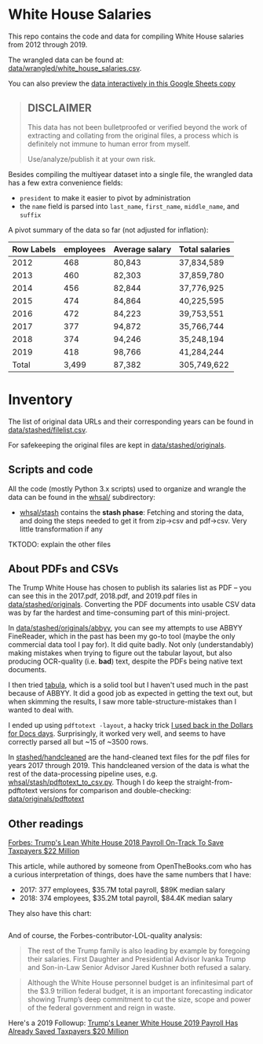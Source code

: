 # White House Salaries

This repo contains the code and data for compiling White House salaries from 2012 through 2019.

The wrangled data can be found at: [data/wrangled/white_house_salaries.csv](data/wrangled/white_house_salaries.csv). 

You can also preview the [data interactively in this Google Sheets copy](https://docs.google.com/spreadsheets/d/1dVjbdr7PzsmJ36WemlXWyZ2h-xuO9d0S7BFPzdIEvYI/edit#gid=0)

> ## DISCLAIMER
> 
> This data has not been bulletproofed or verified beyond the work of extracting and collating from the original files, a process which is definitely not immune to human error from myself. 
> 
> Use/analyze/publish it at your own risk.



Besides compiling the multiyear dataset into a single file, the wrangled data has a few extra convenience fields:

- `president` to make it easier to pivot by administration
- the `name` field is parsed into `last_name`, `first_name`, `middle_name`, and `suffix`

A pivot summary of the data so far (not adjusted for inflation):

| Row Labels  |  employees   | Average salary | Total salaries|
| ----------- | ------------ | ---------------| ------------- |
| 2012        |          468 |       80,843   |    37,834,589 |
| 2013        |          460 |       82,303   |    37,859,780 |
| 2014        |          456 |       82,844   |    37,776,925 |
| 2015        |          474 |       84,864   |    40,225,595 |
| 2016        |          472 |       84,223   |    39,753,551 |
| 2017        |          377 |       94,872   |    35,766,744 |
| 2018        |          374 |       94,246   |    35,248,194 |
| 2019        |          418 |       98,766   |    41,284,244 |
| Total       |        3,499 |       87,382   |   305,749,622 |



# Inventory


The list of original data URLs and their corresponding years can be found in [data/stashed/filelist.csv](data/stashed/filelist.csv).

For safekeeping the original files are kept in [data/stashed/originals](data/stashed/originals).


## Scripts and code

All the code (mostly Python 3.x scripts) used to organize and wrangle the data can be found in the [whsal/](whsal/) subdirectory:

- [whsal/stash](whsal/stash) contains the **stash phase**: Fetching and storing the data, and doing the steps needed to get it from zip->csv and pdf->csv. Very little transformation if any

TKTODO: explain the other files


## About PDFs and CSVs

The Trump White House has chosen to publish its salaries list as PDF – you can see this in the 2017.pdf, 2018.pdf, and 2019.pdf files in [data/stashed/originals](data/stashed/originals). Converting the PDF documents into usable CSV data was by far the hardest and time-consuming part of this mini-project.

In [data/stashed/originals/abbyy](data/stashed/originals/abbyy), you can see my attempts to use ABBYY FineReader, which in the past has been my go-to tool (maybe the only commercial data tool I pay for). It did quite badly. Not only (understandably) making mistakes when trying to figure out the tabular layout, but also producing OCR-quality (i.e. **bad**) text, despite the PDFs being native text documents.

I then tried [tabula](https://github.com/tabulapdf/tabula-java), which is a solid tool but I haven't used much in the past because of ABBYY. It did a good job as expected in getting the text out, but when skimming the results, I saw more table-structure-mistakes than I wanted to deal with. 

I ended up using `pdftotext -layout`, a hacky trick [I used back in the Dollars for Docs days](https://www.propublica.org/nerds/turning-pdfs-to-text-doc-dollars-guide). Surprisingly, it worked very well, and seems to have correctly parsed all but ~15 of ~3500 rows. 

In [stashed/handcleaned](stashed/handcleaned) are the hand-cleaned text files for the pdf files for years 2017 through 2019. This handcleaned version of the data is what the rest of the data-processing pipeline uses, e.g. [whsal/stash/pdftotext_to_csv.py](whsal/stash/pdftotext_to_csv.py). Though I do keep the straight-from-pdftotext versions for comparison and double-checking: [data/originals/pdftotext](data/originals/pdftotext)



## Other readings


[Forbes: Trump's Lean White House 2018 Payroll On-Track To Save Taxpayers $22 Million](https://www.forbes.com/sites/adamandrzejewski/2018/06/29/trumps-lean-white-house-2018-payroll-on-track-to-save-taxpayers-22-million/#1245d5094e4f)

This article, while authored by someone from OpenTheBooks.com who has a curious interpretation of things, does have the same numbers that I have:

- 2017: 377 employees, $35.7M total payroll, $89K median salary
- 2018: 374 employees, $35.2M total payroll, $84.4K median salary

They also have this chart:

<img src="https://thumbor.forbes.com/thumbor/960x0/https%3A%2F%2Fblogs-images.forbes.com%2Fadamandrzejewski%2Ffiles%2F2018%2F06%2FForbes_TrumpVSTrump_payroll.jpg" alt="">

And of course, the Forbes-contributor-LOL-quality analysis:

> The rest of the Trump family is also leading by example by foregoing their salaries. First Daughter and Presidential Advisor Ivanka Trump and Son-in-Law Senior Advisor Jared Kushner both refused a salary.

> Although the White House personnel budget is an infinitesimal part of the $3.9 trillion federal budget, it is an important forecasting indicator showing Trump’s deep commitment to cut the size, scope and power of the federal government and reign in waste.


Here's a 2019 Followup: [Trump's Leaner White House 2019 Payroll Has Already Saved Taxpayers $20 Million](https://www.forbes.com/sites/adamandrzejewski/2019/06/28/trumps-leaner-white-house-2019-payroll-has-already-saved-taxpayers-20-million/)
